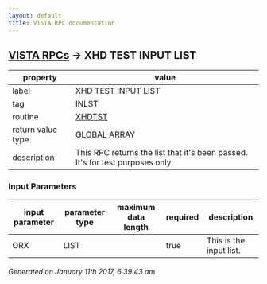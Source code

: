 ```yaml
---
layout: default
title: VISTA RPC documentation
---
```




## [VISTA RPCs](TableOfContent.md) &#8594; XHD TEST INPUT LIST 

 property | value 
--- | --- 
 label | XHD TEST INPUT LIST
 tag | INLST
 routine | [XHDTST](http://code.osehra.org/dox/Routine_XHDTST_source.html)
 return value type | GLOBAL ARRAY
 description | This RPC returns the list that it's been passed. It's for test purposes only.

### Input Parameters

| input parameter | parameter type | maximum data length | required | description | 
| --- | --- | --- | --- | --- | 
| ORX | LIST |  | true | This is the input list. | 




 ###### Generated on January 11th 2017, 6:39:43 am